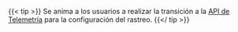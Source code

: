 ---
---
{{< tip >}}
Se anima a los usuarios a realizar la transición a la [API de Telemetría](/es/docs/tasks/observability/telemetry/) para la configuración del rastreo.
{{</ tip >}}
